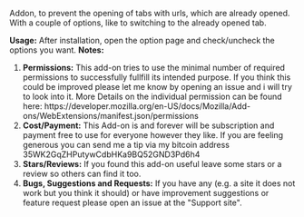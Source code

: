 Addon, to prevent the opening of tabs with urls, which are already opened.
With a couple of options, like to switching to the already opened tab.

<b>Usage:</b>
After installation, open the option page and check/uncheck the options you want.
<b>Notes: </b>
<ol>
	<li>
		<b>Permissions:</b>
		This add-on tries to use the minimal number of required permissions to successfully fullfill its intended purpose.
		If you think this could be improved please let me know by opening an issue and i will try to look into it.
		More Details on the individual permission can be found here: https://developer.mozilla.org/en-US/docs/Mozilla/Add-ons/WebExtensions/manifest.json/permissions
	</li>
	<li>
		<b>Cost/Payment:</b>
		This Add-on is and forever will be subscription and payment free to use for everyone however they like.
		If you are feeling generous you can send me a tip via my bitcoin address 35WK2GqZHPutywCdbHKa9BQ52GND3Pd6h4
	</li>
	<li>
		<b>Stars/Reviews:</b>
		If you found this add-on useful leave some stars or a review so others can find it too.
	</li>
	<li>
		<b>Bugs, Suggestions and Requests:</b>
		If you have any (e.g. a site it does not work but you think it should) or have improvement suggestions or feature request please open an issue at the "Support site".
	</li>
</ol>
